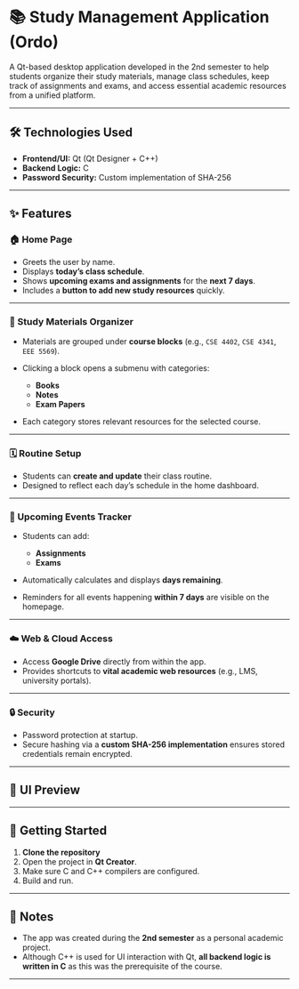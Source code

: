 # 📚 Study Management Application (Ordo)

A Qt-based desktop application developed in the 2nd semester to help students organize their study materials, manage class schedules, keep track of assignments and exams, and access essential academic resources from a unified platform.

---

## 🛠️ Technologies Used

* **Frontend/UI:** Qt (Qt Designer + C++)
* **Backend Logic:** C
* **Password Security:** Custom implementation of SHA-256

---

## ✨ Features

### 🏠 Home Page

* Greets the user by name.
* Displays **today’s class schedule**.
* Shows **upcoming exams and assignments** for the **next 7 days**.
* Includes a **button to add new study resources** quickly.

---

### 📁 Study Materials Organizer

* Materials are grouped under **course blocks** (e.g., `CSE 4402`, `CSE 4341`, `EEE 5569`).
* Clicking a block opens a submenu with categories:

  * **Books**
  * **Notes**
  * **Exam Papers**
* Each category stores relevant resources for the selected course.

---

### 🗓️ Routine Setup

* Students can **create and update** their class routine.
* Designed to reflect each day’s schedule in the home dashboard.

---

### 📆 Upcoming Events Tracker

* Students can add:

  * **Assignments**
  * **Exams**
* Automatically calculates and displays **days remaining**.
* Reminders for all events happening **within 7 days** are visible on the homepage.

---

### ☁️ Web & Cloud Access

* Access **Google Drive** directly from within the app.
* Provides shortcuts to **vital academic web resources** (e.g., LMS, university portals).

---

### 🔒 Security

* Password protection at startup.
* Secure hashing via a **custom SHA-256 implementation** ensures stored credentials remain encrypted.

---

## 📸 UI Preview



  
---

## 🚀 Getting Started

1. **Clone the repository**
2. Open the project in **Qt Creator**.
3. Make sure C and C++ compilers are configured.
4. Build and run.

---

## 📌 Notes

* The app was created during the **2nd semester** as a personal academic project.
* Although C++ is used for UI interaction with Qt, **all backend logic is written in C** as this was the prerequisite of the course. 

---
